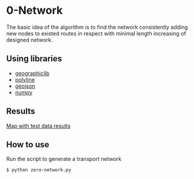0-Network
===============
The basic idea of the algorithm is to find the network consistently adding new nodes to existed routes in 
respect with minimal length increasing of designed network.

## Using libraries
* [geographiclib](https://pypi.python.org/pypi/geographiclib)
* [polyline](https://pypi.python.org/pypi/polyline)
* [geojson](https://pypi.python.org/pypi/geojson/)
* [numpy](https://pypi.python.org/pypi/numpy)

## Results
[Map with test data results](https://vstu-cad-stuff.github.io/routing/geojson/)

## How to use
Run the script to generate a transport network
```bash
$ python zero-network.py
```
